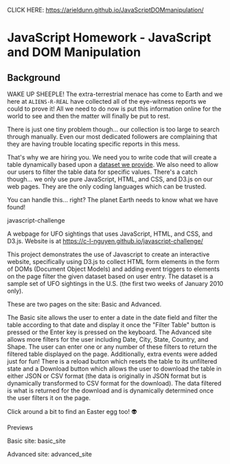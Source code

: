 CLICK HERE: https://arieldunn.github.io/JavaScriptDOMmanipulation/

# JavaScript Homework - JavaScript and DOM Manipulation

## Background

WAKE UP SHEEPLE! The extra-terrestrial menace has come to Earth and we here at `ALIENS-R-REAL` have collected all of the eye-witness reports we could to prove it! All we need to do now is put this information online for the world to see and then the matter will finally be put to rest.

There is just one tiny problem though... our collection is too large to search through manually. Even our most dedicated followers are complaining that they are having trouble locating specific reports in this mess.

That's why we are hiring you. We need you to write code that will create a table dynamically based upon a [dataset we provide](StarterCode/static/js/data.js). We also need to allow our users to filter the table data for specific values. There's a catch though... we only use pure JavaScript, HTML, and CSS, and D3.js on our web pages. They are the only coding languages which can be trusted.

You can handle this... right? The planet Earth needs to know what we have found!

javascript-challenge

A webpage for UFO sightings that uses JavaScript, HTML, and CSS, and D3.js. Website is at https://c-l-nguyen.github.io/javascript-challenge/

This project demonstrates the use of Javascript to create an interactive website, specifically using D3.js to collect HTML form elements in the form of DOMs (Document Object Models) and adding event triggers to elements on the page filter the given dataset based on user entry. The dataset is a sample set of UFO sightings in the U.S. (the first two weeks of January 2010 only).

These are two pages on the site: Basic and Advanced.

The Basic site allows the user to enter a date in the date field and filter the table according to that date and display it once the "Filter Table" button is pressed or the Enter key is pressed on the keyboard.
The Advanced site allows more filters for the user including Date, City, State, Country, and Shape. The user can enter one or any number of these filters to return the filtered table displayed on the page.
Additionally, extra events were added just for fun! There is a reload button which resets the table to its unfiltered state and a Download button which allows the user to download the table in either JSON or CSV format (the data is originally in JSON format but is dynamically transformed to CSV format for the download). The data filtered is what is returned for the download and is dynamically determined once the user filters it on the page.

Click around a bit to find an Easter egg too! 👽

Previews

Basic site: basic_site

Advanced site: advanced_site
